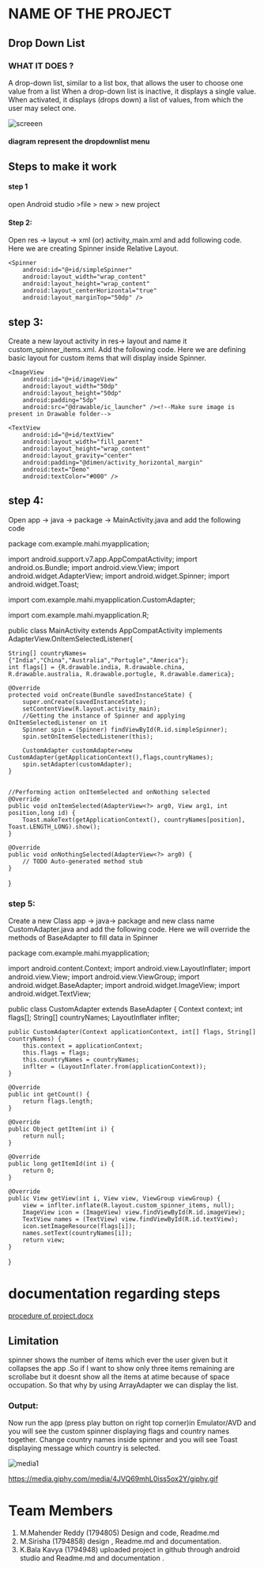 # NAME OF THE PROJECT
## Drop Down List
### WHAT IT DOES ?

A drop-down list, similar to a list box, that allows the user to choose one value from a list
When a drop-down list is inactive, it displays a single value. When activated, it displays (drops down) a list of values, from which the user may select one. 


![screeen](https://user-images.githubusercontent.com/36668690/48099471-7c540e80-e1d4-11e8-91f1-43f96730dc0a.JPG)

 #### diagram represent the dropdownlist menu 

## Steps to make it work
 
#### step 1
  open Android studio >file > new > new project 
#### Step 2: 
Open res -> layout -> xml (or) activity_main.xml and add following code. Here we are creating Spinner inside Relative Layout.

<RelativeLayout xmlns:android="http://schemas.android.com/apk/res/android"
    xmlns:tools="http://schemas.android.com/tools"
    android:layout_width="match_parent"
    android:layout_height="match_parent"
    tools:context=".MainActivity"
    android:background="#FFD9CF75">

    <Spinner
        android:id="@+id/simpleSpinner"
        android:layout_width="wrap_content"
        android:layout_height="wrap_content"
        android:layout_centerHorizontal="true"
        android:layout_marginTop="50dp" />

</RelativeLayout>

## step 3: 

Create a new layout activity in res-> layout and name it custom_spinner_items.xml. Add the following code. Here we are defining basic layout for custom items that will  display inside Spinner.

<?xml version="1.0" encoding="utf-8"?>
<LinearLayout xmlns:android="http://schemas.android.com/apk/res/android"
    android:layout_width="match_parent"
    android:layout_height="wrap_content"
    android:orientation="horizontal">

    <ImageView
        android:id="@+id/imageView"
        android:layout_width="50dp"
        android:layout_height="50dp"
        android:padding="5dp"
        android:src="@drawable/ic_launcher" /><!--Make sure image is present in Drawable folder-->

    <TextView
        android:id="@+id/textView"
        android:layout_width="fill_parent"
        android:layout_height="wrap_content"
        android:layout_gravity="center"
        android:padding="@dimen/activity_horizontal_margin"
        android:text="Demo"
        android:textColor="#000" />
</LinearLayout>

## step 4:

Open app -> java -> package -> MainActivity.java and add the following code

package com.example.mahi.myapplication;

import android.support.v7.app.AppCompatActivity;
import android.os.Bundle;
import android.view.View;
import android.widget.AdapterView;
import android.widget.Spinner;
import android.widget.Toast;


import com.example.mahi.myapplication.CustomAdapter;

import com.example.mahi.myapplication.R;

public class MainActivity extends AppCompatActivity implements AdapterView.OnItemSelectedListener{


    String[] countryNames={"India","China","Australia","Portugle","America"};
    int flags[] = {R.drawable.india, R.drawable.china, R.drawable.australia, R.drawable.portugle, R.drawable.damerica};

    @Override
    protected void onCreate(Bundle savedInstanceState) {
        super.onCreate(savedInstanceState);
        setContentView(R.layout.activity_main);
        //Getting the instance of Spinner and applying OnItemSelectedListener on it
        Spinner spin = (Spinner) findViewById(R.id.simpleSpinner);
        spin.setOnItemSelectedListener(this);

        CustomAdapter customAdapter=new CustomAdapter(getApplicationContext(),flags,countryNames);
        spin.setAdapter(customAdapter);
    }


    //Performing action onItemSelected and onNothing selected
    @Override
    public void onItemSelected(AdapterView<?> arg0, View arg1, int position,long id) {
        Toast.makeText(getApplicationContext(), countryNames[position], Toast.LENGTH_LONG).show();
    }

    @Override
    public void onNothingSelected(AdapterView<?> arg0) {
        // TODO Auto-generated method stub
    }
}

### step 5:

 Create a new Class app -> java-> package and new class name CustomAdapter.java and add the following code. Here we will override the methods of BaseAdapter to fill data in Spinner


package com.example.mahi.myapplication;


import android.content.Context;
import android.view.LayoutInflater;
import android.view.View;
import android.view.ViewGroup;
import android.widget.BaseAdapter;
import android.widget.ImageView;
import android.widget.TextView;

public class CustomAdapter extends BaseAdapter {
    Context context;
    int flags[];
    String[] countryNames;
    LayoutInflater inflter;

    public CustomAdapter(Context applicationContext, int[] flags, String[] countryNames) {
        this.context = applicationContext;
        this.flags = flags;
        this.countryNames = countryNames;
        inflter = (LayoutInflater.from(applicationContext));
    }

    @Override
    public int getCount() {
        return flags.length;
    }

    @Override
    public Object getItem(int i) {
        return null;
    }

    @Override
    public long getItemId(int i) {
        return 0;
    }

    @Override
    public View getView(int i, View view, ViewGroup viewGroup) {
        view = inflter.inflate(R.layout.custom_spinner_items, null);
        ImageView icon = (ImageView) view.findViewById(R.id.imageView);
        TextView names = (TextView) view.findViewById(R.id.textView);
        icon.setImageResource(flags[i]);
        names.setText(countryNames[i]);
        return view;
    }
}

# documentation regarding steps 


[procedure of project.docx](https://github.com/KavyaReddy95/DropDown-List/files/2555687/procedure.of.project.docx)

## Limitation 

spinner shows the number of items which ever the user given but it collapses the app .So if I want to  show only three items remaining are scrollabe but it doesnt show all the items at atime because of space occupation. So that why by using ArrayAdapter we can display the list.

### Output:

Now run the app (press play button on right top corner)in Emulator/AVD and you will see the custom spinner displaying flags and country names together. Change country names inside spinner and you will see Toast displaying message which country is selected.

![media1](https://user-images.githubusercontent.com/36668690/48105552-d5c83780-e1ec-11e8-81e8-95f6fc21ef39.gif)


https://media.giphy.com/media/4JVQ69mhL0iss5ox2Y/giphy.gif

# Team Members 

1. M.Mahender Reddy  (1794805) Design and code, Readme.md 
2. M.Sirisha         (1794858) design , Readme.md and documentation.
3. K.Bala Kavya      (1794948) uploaded project in github through android studio and Readme.md and documentation .

